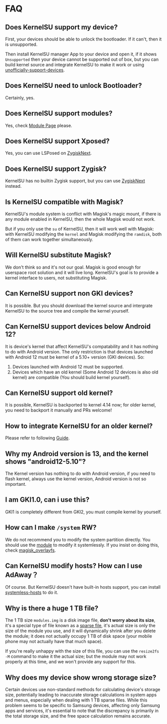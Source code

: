 # FAQ

## Does KernelSU support my device?

First, your devices should be able to unlock the bootloader. If it can't, then it is unsupported.

Then install KernelSU manager App to your device and open it, if it shows `Unsupported` then your device cannot be supported out of box, but you can build kernel source and integrate KernelSU to make it work or using [unofficially-support-devices](unofficially-support-devices).

## Does KernelSU need to unlock Bootloader?

Certainly, yes.

## Does KernelSU support modules?

Yes, check [Module Page](module.md) please.

## Does KernelSU support Xposed?

Yes, you can use LSPosed on [ZygiskNext](https://github.com/Dr-TSNG/ZygiskNext).

## Does KernelSU support Zygisk?

KernelSU has no builtin Zygisk support, but you can use [ZygiskNext](https://github.com/Dr-TSNG/ZygiskNext) instead.

## Is KernelSU compatible with Magisk?

KernelSU's module system is conflict with Magisk's magic mount, if there is any module enabled in KernelSU, then the whole Magisk would not work.

But if you only use the `su` of KernelSU, then it will work well with Magisk: with KernelSU modifying the `kernel` and Magisk modifying the `ramdisk`, both of them can work together simultaneously.

## Will KernelSU substitute Magisk?

We don't think so and it's not our goal. Magisk is good enough for userspace root solution and it will live long. KernelSU's goal is to provide a kernel interface to users, not substituting Magisk.

## Can KernelSU support non GKI devices?

It is possible. But you should download the kernel source and intergrate KernelSU to the source tree and compile the kernel yourself.

## Can KernelSU support devices below Android 12?

It is device's kernel that affect KernelSU's compatability and it has nothing to do with Android version. The only restriction is that devices launched with Android 12 must be kernel of a 5.10+ version (GKI devices). So:

1. Devices launched with Android 12 must be supported.
2. Devices which have an old kernel (Some Android 12 devices is also old kernel) are compatible (You should build kernel yourself).

## Can KernelSU support old kernel?

It is possible, KernelSU is backported to kernel 4.14 now; for older kernel, you need to backport it manually and PRs welcome!

## How to integrate KernelSU for an older kernel?

Please refer to following [Guide](how-to-integrate-for-non-gki).

## Why my Android version is 13, and the kernel shows "android12-5.10"?

The Kernel version has nothing to do with Android version, if you need to flash kernel, always use the kernel version, Android version is not so important.

## I am GKI1.0, can i use this?

GKI1 is completely different from GKI2, you must compile kernel by yourself.

## How can I make `/system` RW?

We do not recommend you to modify the system partition directly. You should use the [module](module.md) to modify it systemlessly. If you insist on doing this, check [magisk_overlayfs](https://github.com/HuskyDG/magic_overlayfs).

## Can KernelSU modify hosts? How can I use AdAway？

Of course. But KernelSU doesn't have built-in hosts support, you can install [systemless-hosts](https://github.com/symbuzzer/systemless-hosts-KernelSU-module) to do it.

## Why is there a huge 1 TB file?

The 1 TB size `modules.img` is a disk image file, **don't worry about its size**, it's a special type of file known as a [sparse file](https://en.wikipedia.org/wiki/Sparse_file), it's actual size is only the size of the module you use, and it will dynamically shrink after you delete the module; it does not actually occupy 1 TB of disk space (your mobile phone may not actually have that much space).

If you're really unhappy with the size of this file, you can use the `resize2fs -M` command to make it the actual size; but the module may not work properly at this time, and we won't provide any support for this.

## Why does my device show wrong storage size?

Certain devices use non-standard methods for calculating device's storage size, potentially leading to inaccurate storage calculations in system apps and menus, especially when dealing with 1 TB sparse files. While this problem seems to be specific to Samsung devices, affecting only Samsung apps and services, it's essential to note that the discrepancy is primarily in the total storage size, and the free space calculation remains accurate.
